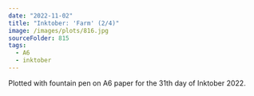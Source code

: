 ```yaml
---
date: "2022-11-02"
title: "Inktober: 'Farm' (2/4)"
image: /images/plots/816.jpg
sourceFolder: 815
tags:
  - A6
  - inktober
---
```


Plotted with fountain pen on A6 paper for the 31th day of Inktober 2022.
